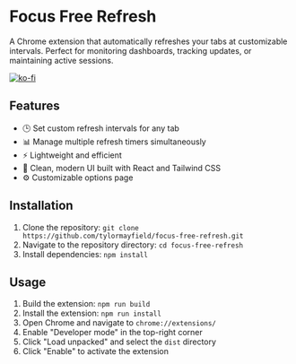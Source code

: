 # Focus Free Refresh

A Chrome extension that automatically refreshes your tabs at customizable intervals. Perfect for monitoring dashboards, tracking updates, or maintaining active sessions.

[![ko-fi](https://ko-fi.com/img/githubbutton_sm.svg)](https://ko-fi.com/tylormayfield)

## Features

- 🕒 Set custom refresh intervals for any tab
- 📊 Manage multiple refresh timers simultaneously
- ⚡ Lightweight and efficient
- 🎨 Clean, modern UI built with React and Tailwind CSS
- ⚙️ Customizable options page

## Installation

1. Clone the repository: `git clone https://github.com/tylormayfield/focus-free-refresh.git`
2. Navigate to the repository directory: `cd focus-free-refresh`
3. Install dependencies: `npm install`

## Usage

1. Build the extension: `npm run build`
2. Install the extension: `npm run install`
3. Open Chrome and navigate to `chrome://extensions/`
4. Enable "Developer mode" in the top-right corner
5. Click "Load unpacked" and select the `dist` directory
6. Click "Enable" to activate the extension
